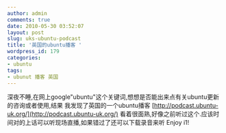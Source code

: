 ```yaml
---
author: admin
comments: true
date: 2010-05-30 03:52:07
layout: post
slug: uks-ubuntu-podcast
title: '英国的ubuntu播客 '
wordpress_id: 179
categories:
- ubuntu
tags:
- ubunut 播客 英国
---
```


深夜不睡,在网上google"ubuntu"这个关键词,想想是否能出来点有关ubuntu更新的咨询或者使用,结果 我发现了英国的一个ubuntu播客 [http://podcast.ubuntu-uk.org/](http://podcast.ubuntu-uk.org/) 看着很面熟,好像之前听过这个.应该时间对的上话可以听现场直播,如果错过了还可以下载录音来听 Enjoy i1!

